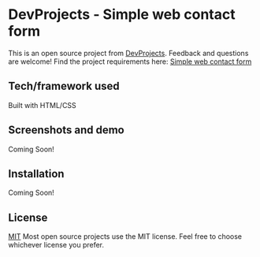 # DevProjects - Simple web contact form

This is an open source project from [DevProjects](http://www.codementor.io/projects). Feedback and questions are welcome!
Find the project requirements here: [Simple web contact form](https://www.codementor.io/projects/web/create-a-contact-form-b2n9ltrdy1)

## Tech/framework used
Built with HTML/CSS

## Screenshots and demo
Coming Soon!

## Installation
Coming Soon!

## License
[MIT](https://choosealicense.com/licenses/mit/)
Most open source projects use the MIT license. Feel free to choose whichever license you prefer.
